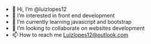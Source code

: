 - 👋 Hi, I’m @luizlopes12
- 👀 I’m interested in front end development
- 🌱 I’m currently learning javascript and bootstrap
- 💞️ I’m looking to collaborate on websites development
- 📫 How to reach me Luizlopes12@outlook.com

